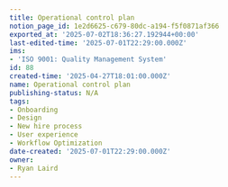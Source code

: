 ```yaml
---
title: Operational control plan
notion_page_id: 1e2d6625-c679-80dc-a194-f5f0871af366
exported_at: '2025-07-02T18:36:27.192944+00:00'
last-edited-time: '2025-07-01T22:29:00.000Z'
ims:
- 'ISO 9001: Quality Management System'
id: 88
created-time: '2025-04-27T18:01:00.000Z'
name: Operational control plan
publishing-status: N/A
tags:
- Onboarding
- Design
- New hire process
- User experience
- Workflow Optimization
date-created: '2025-07-01T22:29:00.000Z'
owner:
- Ryan Laird
---
```


